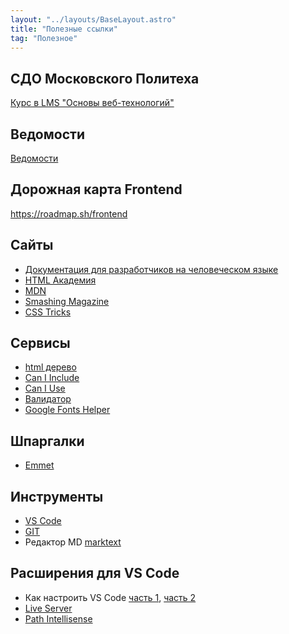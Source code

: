```yaml
---
layout: "../layouts/BaseLayout.astro"
title: "Полезные ссылки"
tag: "Полезное"
---
```


## СДО Московского Политеха

[Курс в LMS "Основы веб-технологий"](https://online.mospolytech.ru/course/view.php?id=10704)

## Ведомости

[Ведомости](https://drive.google.com/drive/folders/1gqy63arTmR91RA67cOOXYh9U1GtcfqUA?usp=sharing)

## Дорожная карта Frontend

https://roadmap.sh/frontend

## Сайты

- [Документация для разработчиков на человеческом языке](https://doka.guide/)
- [HTML Академия](https://htmlacademy.ru/)
- [MDN](https://developer.mozilla.org/ru/)
- [Smashing Magazine](https://www.smashingmagazine.com/)
- [CSS Tricks](https://css-tricks.com/)

## Сервисы

- [html дерево](https://yoksel.github.io/html-tree/)
- [Can I Include](https://caninclude.glitch.me/)
- [Can I Use](https://caniuse.com/)
- [Валидатор](https://validator.w3.org/)
- [Google Fonts Helper](https://google-webfonts-helper.herokuapp.com/fonts)

## Шпаргалки

- [Emmet](https://docs.emmet.io/cheat-sheet/)

## Инструменты

- [VS Code](https://code.visualstudio.com/)
- [GIT](https://git-scm.com/)
- Редактор MD [marktext](https://marktext.app/)

## Расширения для VS Code

- Как настроить VS Code [часть 1](https://www.roboleary.net/vscode/2020/08/05/dont-need-extensions.html), [часть 2](https://www.roboleary.net/2021/11/06/vscode-you-dont-need-that-extension2.html)
- [Live Server](https://marketplace.visualstudio.com/items?itemName=ritwickdey.LiveServer)
- [Path Intellisense](https://marketplace.visualstudio.com/items?itemName=christian-kohler.path-intellisense)
